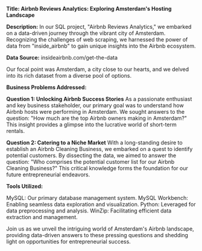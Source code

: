 **Title: Airbnb Reviews Analytics: Exploring Amsterdam's Hosting Landscape**

**Description:**
In our SQL project, "Airbnb Reviews Analytics," we embarked on a data-driven journey through the vibrant city of Amsterdam. Recognizing the challenges of web scraping, we harnessed the power of data from "inside_airbnb" to gain unique insights into the Airbnb ecosystem.

**Data Source:** insideairbnb.com/get-the-data

Our focal point was Amsterdam, a city close to our hearts, and we delved into its rich dataset from a diverse pool of options.

**Business Problems Addressed:**

**Question 1: Unlocking Airbnb Success Stories**
As a passionate enthusiast and key business stakeholder, our primary goal was to understand how Airbnb hosts were performing in Amsterdam. We sought answers to the question: "How much are the top Airbnb owners making in Amsterdam?" This insight provides a glimpse into the lucrative world of short-term rentals.

**Question 2: Catering to a Niche Market**
With a long-standing desire to establish an Airbnb Cleaning Business, we embarked on a quest to identify potential customers. By dissecting the data, we aimed to answer the question: "Who comprises the potential customer list for our Airbnb Cleaning Business?" This critical knowledge forms the foundation for our future entrepreneurial endeavors.

**Tools Utilized:**

MySQL: Our primary database management system.
MySQL Workbench: Enabling seamless data exploration and visualization.
Python: Leveraged for data preprocessing and analysis.
WinZip: Facilitating efficient data extraction and management.

Join us as we unveil the intriguing world of Amsterdam's Airbnb landscape, providing data-driven answers to these pressing questions and shedding light on opportunities for entrepreneurial success.






